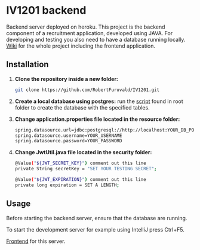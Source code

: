 # IV1201 backend
Backend server deployed on heroku.
This project is the backend component of a recruitment application, developed using JAVA. For developing and testing you also need to have a database running locally.
[Wiki](https://github.com/RobertFuruvald/IV1201_frontend/wiki) for the whole project including the frontend application.
## Installation

1. **Clone the repository inside a new folder:**
    ```bash
    git clone https://github.com/RobertFuruvald/IV1201.git
    ```

2. **Create a  local database using postgres:**
   run the [script](https://github.com/RobertFuruvald/IV1201/blob/main/database.sql) found in root folder to create the database with the specified tables.

3. **Change application.properties file located in the resource folder:**
    ```bash
    spring.datasource.url=jdbc:postgresql://http://localhost:YOUR_DB_PORT/YOUR_DB_NAME
    spring.datasource.username=YOUR_USERNAME
    spring.datasource.password=YOUR_PASSWORD
    ```
4. **Change JwtUtil.java file located in the security folder:**
    ```bash
    @Value("${JWT_SECRET_KEY}") comment out this line
    private String secretKey = "SET YOUR TESTING SECRET";

    @Value("${JWT_EXPIRATION}") comment out this line
    private long expiration = SET A LENGTH;
    ```

## Usage

Before starting the backend server, ensure that the database are running.

To start the development server for example using IntelliJ press Ctrl+F5.

[Frontend](https://github.com/RobertFuruvald/IV1201_frontend) for this server. 
